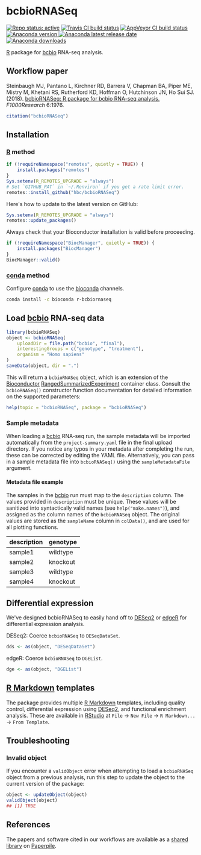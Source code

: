 # bcbioRNASeq

[![Repo status: active](https://www.repostatus.org/badges/latest/active.svg)](https://www.repostatus.org/#active)
[![Travis CI build status](https://travis-ci.org/hbc/bcbioRNASeq.svg?branch=master)](https://travis-ci.org/hbc/bcbioRNASeq)
[![AppVeyor CI build status](https://ci.appveyor.com/api/projects/status/s0rrc28fwr0ua2wr/branch/master?svg=true)](https://ci.appveyor.com/project/mjsteinbaugh/bcbiornaseq/branch/master)
[![Anaconda version](https://anaconda.org/bioconda/r-bcbiornaseq/badges/version.svg) ![Anaconda latest release date](https://anaconda.org/bioconda/r-bcbiornaseq/badges/latest_release_date.svg) ![Anaconda downloads](https://anaconda.org/bioconda/r-bcbiornaseq/badges/downloads.svg)](https://anaconda.org/bioconda/r-bcbiornaseq)

[R][] package for [bcbio][] RNA-seq analysis.

## Workflow paper

Steinbaugh MJ, Pantano L, Kirchner RD, Barrera V, Chapman BA, Piper ME, Mistry M, Khetani RS, Rutherford KD, Hoffman O, Hutchinson JN, Ho Sui SJ. (2018). [bcbioRNASeq: R package for bcbio RNA-seq analysis.][workflow paper] *F1000Research* 6:1976.

```r
citation("bcbioRNASeq")
```

## Installation

### [R][] method

```r
if (!requireNamespace("remotes", quietly = TRUE)) {
    install.packages("remotes")
}
Sys.setenv(R_REMOTES_UPGRADE = "always")
# Set `GITHUB_PAT` in `~/.Renviron` if you get a rate limit error.
remotes::install_github("hbc/bcbioRNASeq")
```

Here's how to update to the latest version on GitHub:

```r
Sys.setenv(R_REMOTES_UPGRADE = "always")
remotes::update_packages()
```

Always check that your Bioconductor installation is valid before proceeding.

```r
if (!requireNamespace("BiocManager", quietly = TRUE)) {
    install.packages("BiocManager")
}
BiocManager::valid()
```

### [conda][] method

Configure [conda][] to use the [bioconda][] channels.

```sh
conda install -c bioconda r-bcbiornaseq
```

## Load [bcbio][] RNA-seq data

```r
library(bcbioRNASeq)
object <- bcbioRNASeq(
    uploadDir = file.path("bcbio", "final"),
    interestingGroups = c("genotype", "treatment"),
    organism = "Homo sapiens"
)
saveData(object, dir = ".")
```

This will return a `bcbioRNASeq` object, which is an extension of the [Bioconductor][] [RangedSummarizedExperiment][] container class. Consult the `bcbioRNASeq()` constructor function documentation for detailed information on the supported parameters:

```r
help(topic = "bcbioRNASeq", package = "bcbioRNASeq")
```

### Sample metadata

When loading a [bcbio][] RNA-seq run, the sample metadata will be imported automatically from the `project-summary.yaml` file in the final upload directory. If you notice any typos in your metadata after completing the run, these can be corrected by editing the YAML file. Alternatively, you can pass in a sample metadata file into `bcbioRNASeq()` using the `sampleMetadataFile` argument.

#### Metadata file example

The samples in the [bcbio][] run must map to the `description` column. The values provided in `description` must be unique. These values will be sanitized into syntactically valid names (see `help("make.names")`), and assigned as the column names of the `bcbioRNASeq` object. The original values are stored as the `sampleName` column in `colData()`, and are used for all plotting functions.

| description | genotype |
|-------------|----------|
| sample1     | wildtype |
| sample2     | knockout |
| sample3     | wildtype |
| sample4     | knockout |

## Differential expression

We've designed bcbioRNASeq to easily hand off to [DESeq2][] or [edgeR][] for
differential expression analysis.

DESeq2: Coerce `bcbioRNASeq` to `DESeqDataSet`.

```r
dds <- as(object, "DESeqDataSet")
```

edgeR: Coerce `bcbioRNASeq` to `DGEList`.

```r
dge <- as(object, "DGEList")
```

## [R Markdown][] templates

The package provides multiple [R Markdown][] templates, including quality control, differential expression using [DESeq2][], and functional enrichment analysis. These are available in [RStudio][] at `File` -> `New File` -> `R Markdown...` -> `From Template`.

## Troubleshooting

### Invalid object

If you encounter a `validObject` error when attempting to load a `bcbioRNASeq` object from a previous analysis, run this step to update the object to the current version of the package:

```r
object <- updateObject(object)
validObject(object)
## [1] TRUE
```

## References

The papers and software cited in our workflows are available as a [shared library](https://paperpile.com/shared/e1q8fn) on [Paperpile][].

[bcbio]: https://github.com/chapmanb/bcbio-nextgen/
[biocmanager]: https://cran.r-project.org/package=BiocManager
[bioconda]: https://bioconda.github.io/
[bioconductor]: https://bioconductor.org/
[conda]: https://conda.io/
[deseq2]: http://bioconductor.org/packages/DESeq2/
[edger]: http://bioconductor.org/packages/edgeR/
[paperpile]: https://paperpile.com/
[r markdown]: http://rmarkdown.rstudio.com/
[r]: https://www.r-project.org/
[rangedsummarizedexperiment]: http://bioconductor.org/packages/SummarizedExperiment/
[rstudio]: https://www.rstudio.com/
[workflow paper]: https://doi.org/10.12688/f1000research.12093.2
